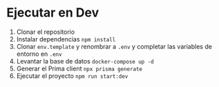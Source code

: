 # Ejecutar en Dev

1. Clonar el repositorio
2. Instalar dependencias `npm install`
3. Clonar `env.template` y renombrar a `.env` y completar las variables de entorno en `.env`
4. Levantar la base de datos `docker-compose up -d`
5. Generar el Prima client `npx prisma generate`
6. Ejecutar el proyecto `npm run start:dev`